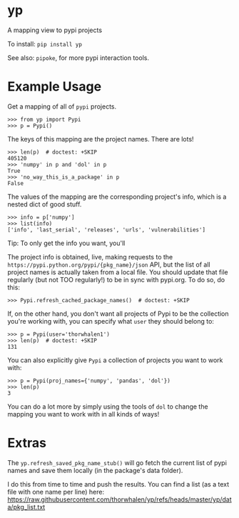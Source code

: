# yp

A mapping view to pypi projects

To install:	```pip install yp```

See also: `pipoke`, for more pypi interaction tools.

# Example Usage

Get a mapping of all of ``pypi`` projects.

    >>> from yp import Pypi
    >>> p = Pypi()

The keys of this mapping are the project names. There are lots!

    >>> len(p)  # doctest: +SKIP
    405120
    >>> 'numpy' in p and 'dol' in p
    True
    >>> 'no_way_this_is_a_package' in p
    False

The values of the mapping are the corresponding project's info, which is a
nested dict of good stuff.

    >>> info = p['numpy']
    >>> list(info)
    ['info', 'last_serial', 'releases', 'urls', 'vulnerabilities']

Tip: To only get the info you want, you'll

The project info is obtained, live, making requests to the
``https://pypi.python.org/pypi/{pkg_name}/json`` API,
but the list of all project names is actually taken from a local file.
You should update that file regularly (but not TOO regularly!) to be in sync
with pypi.org. To do so, do this:

    >>> Pypi.refresh_cached_package_names()  # doctest: +SKIP

If, on the other hand, you don't want all projects of Pypi to be the collection
you're working with, you can specify what ``user`` they should belong to:

    >>> p = Pypi(user='thorwhalen1')
    >>> len(p)  # doctest: +SKIP
    131

You can also explicitly give ``Pypi`` a collection of projects you want to work
with:

    >>> p = Pypi(proj_names={'numpy', 'pandas', 'dol'})
    >>> len(p)
    3

You can do a lot more by simply using the tools of ``dol`` to change the mapping
you want to work with in all kinds of ways!


# Extras

The `yp.refresh_saved_pkg_name_stub()` will go fetch the current list of pypi names and save them locally (in the package's data folder). 

I do this from time to time and push the results. You can find a list (as a text file with one name per line) here:
https://raw.githubusercontent.com/thorwhalen/yp/refs/heads/master/yp/data/pkg_list.txt
